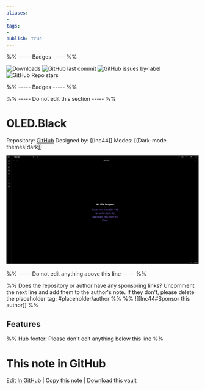 ```yaml
---
aliases:
- 
tags: 
- 
publish: true
---
```


%% ----- Badges ----- %%

![Downloads](https://img.shields.io/badge/downloads-464-573E7A?style=for-the-badge&logo=)
![GitHub last commit](https://img.shields.io/github/last-commit/Inc44/OLED.Black?color=573E7A&label=last%20update&logo=github&style=for-the-badge)
![GitHub issues by-label](https://img.shields.io/github/issues/Inc44/OLED.Black/help%20wanted?color=573E7A&logo=github&style=for-the-badge) 
![GitHub Repo stars](https://img.shields.io/github/stars/Inc44/OLED.Black?color=573E7A&logo=github&style=for-the-badge)

%% ----- Badges ----- %%

%% ----- Do not edit this section ----- %%

# OLED.Black

Repository: [GitHub](https://github.com/Inc44/OLED.Black)
Designed by: [[Inc44]]
Modes: [[Dark-mode themes|dark]]



![screenshot](https://github.com/Inc44/OLED.Black/raw/HEAD/screenshot.png)

%% ----- Do not edit anything above this line ----- %% 

%% Does the repository or author have any sponsoring links? Uncomment the next line and add them to the author's note. If they don't, please delete the placeholder tag: #placeholder/author %%
%% ![[Inc44#Sponsor this author]] %%


## Features



%% Hub footer: Please don't edit anything below this line %%

# This note in GitHub

<span class="git-footer">[Edit In GitHub](https://github.dev/obsidian-community/obsidian-hub/blob/main/02%20-%20Community%20Expansions/02.05%20All%20Community%20Expansions/Themes/OLED.Black.md "git-hub-edit-note") | [Copy this note](https://raw.githubusercontent.com/obsidian-community/obsidian-hub/main/02%20-%20Community%20Expansions/02.05%20All%20Community%20Expansions/Themes/OLED.Black.md "git-hub-copy-note") | [Download this vault](https://github.com/obsidian-community/obsidian-hub/archive/refs/heads/main.zip "git-hub-download-vault") </span>

